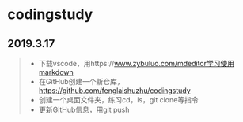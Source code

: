 # codingstudy
## 2019.3.17
> * 下载vscode，用https://www.zybuluo.com/mdeditor学习使用markdown
> * 在GitHub创建一个新仓库，https://github.com/fenglaishuzhu/codingstudy
> * 创建一个桌面文件夹，练习cd，ls，git clone等指令
> * 更新GitHub信息，用git push
